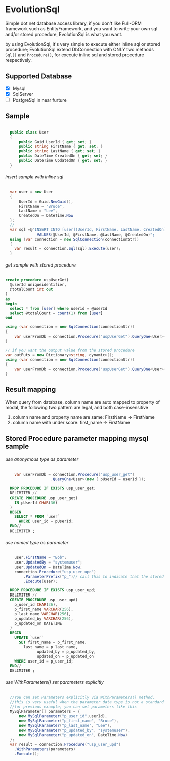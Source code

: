 # EvolutionSql
Simple dot net database access library, if you don't like Full-ORM framework such as EntityFramework, and you want to write your own sql and/or stored procedure, EvolutionSql is what you want.

by using EvolutionSql, it's very simple to execute either inline sql or stored procedure; EvolutionSql extend DbConnection with ONLY two methods ```Sql()``` and ```Procedure()```, for execute inline sql and stored procedure respectively.

## Supported Database
- [x] Mysql
- [x] SqlServer
- [ ] PostgreSql in near furture

## Sample
```c#

  public class User
  {
      public Guid UserId { get; set; }
      public string FirstName { get; set; }
      public string LastName { get; set; }
      public DateTime CreatedOn { get; set; }
      public DateTime UpdatedOn { get; set; }
  }
```

###### insert sample with inline sql
```c#
  var user = new User
  {
      UserId = Guid.NewGuid(),
      FirstName = "Bruce",
      LastName = "Lee",
      CreatedOn = DateTime.Now
  };
  //
  var sql =@"INSERT INTO [user](UserId, FirstName, LastName, CreatedOn) 
              VALUES(@UserId, @FirstName, @LastName, @CreatedOn)";
  using (var connection = new SqlConnection(connectionStr))
  {
    var result = connection.Sql(sql).Execute(user);
  }
```



###### get sample with stored procedure
  ```sql
  create procedure uspUserGet(
    @userId uniqueidentifier,
    @totalCount int out
  )
  as
  begin
    select * from [user] where userid = @userId
    select @totalCount = count(1) from [user]
  end
  ```
  
  ```c#
  using (var connection = new SqlConnection(connectionStr))
  {
      var userFromDb = connection.Procedure("uspUserGet").QueryOne<User>(new { UserId = userId });
  }
  
  // if you want the output value from the stored procedure
  var outPuts = new Dictionary<string, dynamic>();
  using (var connection = new SqlConnection(connectionStr))
  {
      var userFromDb = connection.Procedure("uspUserGet").QueryOne<User>(new { UserId = userId }, outPuts);
  }
```
## Result mapping
When query from database, column name are auto mapped to property of modal, the following two pattern are legal, and both case-insensitive
1. column name and property name are same: FirstName -> FirstName
2. column name with under score: first_name -> FirstName

## Stored Procedure parameter mapping mysql sample
###### use anonymous type as parameter
```C#
    var userFromDb = connection.Procedure("usp_user_get")                    
                    .QueryOne<User>(new { pUserId = userId });

```
```SQL
  DROP PROCEDURE IF EXISTS usp_user_get;
  DELIMITER //
  CREATE PROCEDURE usp_user_get(
    IN pUserId CHAR(36)
  )
  BEGIN
    SELECT * FROM `user` 
      WHERE user_id = pUserId;
  END//
  DELIMITER ;
```

###### use named type as parameter
```C#
    user.FirstName = "Bob";
    user.UpdatedBy = "systemuser";
    user.UpdatedOn = DateTime.Now;
    connection.Procedure("usp_user_upd")
        .ParameterPrefix("p_")// call this to indicate that the stored procedure parameters have p_ prefix
        .Execute(user);

```
```SQL
  DROP PROCEDURE IF EXISTS usp_user_upd;
  DELIMITER //
  CREATE PROCEDURE usp_user_upd(
    p_user_id CHAR(36),
    p_first_name VARCHAR(256),
    p_last_name VARCHAR(256),
    p_updated_by VARCHAR(256),
    p_updated_on DATETIME
  )
  BEGIN
    UPDATE `user`
      SET first_name = p_first_name,
        last_name = p_last_name,
              updated_by = p_updated_by,
              updated_on = p_updated_on
    WHERE user_id = p_user_id;
  END//
  DELIMITER ;
```
###### use WithParameters() set parameters explicitly

```C#
  //You can set Parameters explicitly via WithParameters() method, 
  //this is very useful when the parameter data type is not a standard SQL data type
  //for previous example, you can set parameters like this
  MySqlParameter[] parameters = {
      new MySqlParameter("p_user_id",userId),
      new MySqlParameter("p_first_name", "Bruce"),
      new MySqlParameter("p_last_name", "Lee"),
      new MySqlParameter("p_updated_by", "systemuser"),
      new MySqlParameter("p_updated_on", DateTime.Now)
  };
  var result = connection.Procedure("usp_user_upd")
    .WithParameters(parameters)
    .Execute();

```
